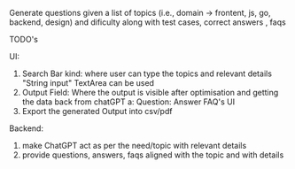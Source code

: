 Generate questions given a list of topics (i.e., domain -> frontent, js, go, backend, design) 
and dificulty along with test cases, correct answers , faqs


TODO's

UI: 
1. Search Bar kind: where user can type the topics and relevant details
  "String input" TextArea can be used
2. Output Field: Where the output is visible after optimisation and getting the data back from chatGPT
  a: Question: 
     Answer
     FAQ's UI
3. Export the generated Output into csv/pdf

Backend:
1. make ChatGPT act as per the need/topic with relevant details
2. provide questions, answers, faqs aligned with the topic and with details


